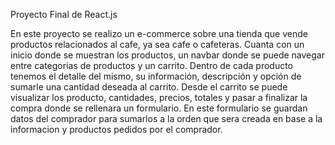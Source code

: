 Proyecto Final de React.js

En este proyecto se realizo un e-commerce sobre una tienda que vende productos relacionados al cafe, ya sea cafe o cafeteras.
Cuanta con un inicio donde se muestran los productos, un navbar donde se puede navegar entre categorias de productos y un carrito.
Dentro de cada producto tenemos el detalle del mismo, su información, descripción y opción de sumarle una cantidad deseada al carrito.
Desde el carrito se puede visualizar los producto, cantidades, precios, totales y pasar a finalizar la compra donde se rellenara un formulario.
En este formulario se guardan datos del comprador para sumarlos a la orden que sera creada en base a la informacion y productos pedidos por el comprador.